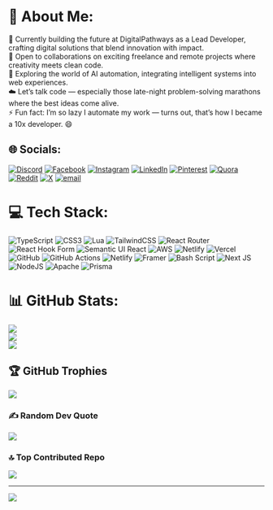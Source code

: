 # 💫 About Me:
🔭 Currently building the future at DigitalPathways as a Lead Developer, crafting digital solutions that blend innovation with impact.<br>🤝 Open to collaborations on exciting freelance and remote projects where creativity meets clean code.<br>🌱 Exploring the world of AI automation, integrating intelligent systems into web experiences.<br>☁️ Let’s talk code — especially those late-night problem-solving marathons where the best ideas come alive.<br>⚡ Fun fact: I’m so lazy I automate my work — turns out, that’s how I became a 10x developer. 😄


## 🌐 Socials:
[![Discord](https://img.shields.io/badge/Discord-%237289DA.svg?logo=discord&logoColor=white)](https://discord.gg/ibwmahin) [![Facebook](https://img.shields.io/badge/Facebook-%231877F2.svg?logo=Facebook&logoColor=white)](https://facebook.com/ibwmahin) [![Instagram](https://img.shields.io/badge/Instagram-%23E4405F.svg?logo=Instagram&logoColor=white)](https://instagram.com/ibwmahin) [![LinkedIn](https://img.shields.io/badge/LinkedIn-%230077B5.svg?logo=linkedin&logoColor=white)](https://linkedin.com/in/ibwmahin) [![Pinterest](https://img.shields.io/badge/Pinterest-%23E60023.svg?logo=Pinterest&logoColor=white)](https://pinterest.com/ibwmahin) [![Quora](https://img.shields.io/badge/Quora-%23B92B27.svg?logo=Quora&logoColor=white)](https://quora.com/profile/ibwmahin) [![Reddit](https://img.shields.io/badge/Reddit-%23FF4500.svg?logo=Reddit&logoColor=white)](https://reddit.com/user/ibwmahin) [![X](https://img.shields.io/badge/X-black.svg?logo=X&logoColor=white)](https://x.com/ibwmahin) [![email](https://img.shields.io/badge/Email-D14836?logo=gmail&logoColor=white)](mailto:ibwmahin) 

# 💻 Tech Stack:
![TypeScript](https://img.shields.io/badge/typescript-%23007ACC.svg?style=for-the-badge&logo=typescript&logoColor=white) ![CSS3](https://img.shields.io/badge/css3-%231572B6.svg?style=for-the-badge&logo=css3&logoColor=white) ![Lua](https://img.shields.io/badge/lua-%232C2D72.svg?style=for-the-badge&logo=lua&logoColor=white) ![TailwindCSS](https://img.shields.io/badge/tailwindcss-%2338B2AC.svg?style=for-the-badge&logo=tailwind-css&logoColor=white) ![React Router](https://img.shields.io/badge/React_Router-CA4245?style=for-the-badge&logo=react-router&logoColor=white) ![React Hook Form](https://img.shields.io/badge/React%20Hook%20Form-%23EC5990.svg?style=for-the-badge&logo=reacthookform&logoColor=white) ![Semantic UI React](https://img.shields.io/badge/Semantic%20UI%20React-%2335BDB2.svg?style=for-the-badge&logo=SemanticUIReact&logoColor=white) ![AWS](https://img.shields.io/badge/AWS-%23FF9900.svg?style=for-the-badge&logo=amazon-aws&logoColor=white) ![Netlify](https://img.shields.io/badge/netlify-%23000000.svg?style=for-the-badge&logo=netlify&logoColor=#00C7B7) ![Vercel](https://img.shields.io/badge/vercel-%23000000.svg?style=for-the-badge&logo=vercel&logoColor=white) ![GitHub](https://img.shields.io/badge/github-%23121011.svg?style=for-the-badge&logo=github&logoColor=white) ![GitHub Actions](https://img.shields.io/badge/github%20actions-%232671E5.svg?style=for-the-badge&logo=githubactions&logoColor=white) ![Netlify](https://img.shields.io/badge/netlify-%23000000.svg?style=for-the-badge&logo=netlify&logoColor=#00C7B7) ![Framer](https://img.shields.io/badge/Framer-black?style=for-the-badge&logo=framer&logoColor=blue) ![Bash Script](https://img.shields.io/badge/bash_script-%23121011.svg?style=for-the-badge&logo=gnu-bash&logoColor=white) ![Next JS](https://img.shields.io/badge/Next-black?style=for-the-badge&logo=next.js&logoColor=white) ![NodeJS](https://img.shields.io/badge/node.js-6DA55F?style=for-the-badge&logo=node.js&logoColor=white) ![Apache](https://img.shields.io/badge/apache-%23D42029.svg?style=for-the-badge&logo=apache&logoColor=white) ![Prisma](https://img.shields.io/badge/Prisma-3982CE?style=for-the-badge&logo=Prisma&logoColor=white)
# 📊 GitHub Stats:
![](https://github-readme-stats.vercel.app/api?username=ibwmahin&theme=dark&hide_border=false&include_all_commits=true&count_private=true)<br/>
![](https://nirzak-streak-stats.vercel.app/?user=ibwmahin&theme=dark&hide_border=false)<br/>
![](https://github-readme-stats.vercel.app/api/top-langs/?username=ibwmahin&theme=dark&hide_border=false&include_all_commits=true&count_private=true&layout=compact)

## 🏆 GitHub Trophies
![](https://github-profile-trophy.vercel.app/?username=ibwmahin&theme=transparent&no-frame=false&no-bg=false&margin-w=4)

### ✍️ Random Dev Quote
![](https://quotes-github-readme.vercel.app/api?type=vetical&theme=dark)

### 🔝 Top Contributed Repo
![](https://github-contributor-stats.vercel.app/api?username=ibwmahin&limit=5&theme=dark&combine_all_yearly_contributions=true)

---
[![](https://visitcount.itsvg.in/api?id=ibwmahin&icon=2&color=12)](https://visitcount.itsvg.in)

<!-- Proudly created with GPRM ( https://gprm.itsvg.in ) -->
